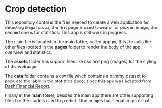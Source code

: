 # Crop detection
This repository contains the files needed to create a web application for detecting illegal crops, the first page is used to search or pick an image, the second one is for statistics. This app is still work in progress.

The main file is located in the main folder, called app.py, this file calls the other files located in the **pages** folder to render the body of the app, overview and statistics. 

The **assets** folder has support files like css and png (images) for the styling of the webpage.

The **data** folder contains a csv file which contains a dummy dataset to populate the table in the statistics page, since this app was adapted from <a href=https://github.com/plotly/dash-sample-apps/tree/master/apps/dash-financial-report> Dash Financial Report</a>.

Finally in the **main** folder, besides the main app there are other supporting files like the models used to predict if the images has illegal crops or not.

